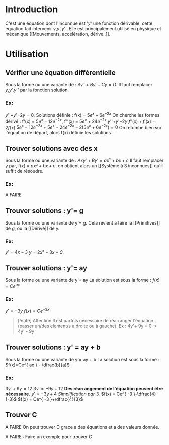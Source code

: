 # Introduction
C'est une équation dont l'inconnue est '$y$' une fonction dérivable, cette équation fait intervenir $y$,$y$',$y$''.
Elle est principalement utilisé en physique et mécanique [[Mouvements, accélération, dérive..]].
# Utilisation

## Vérifier une équation différentielle
Sous la forme ou une variante de : $Ay''+By'+Cy=D$.
Il faut remplacer $y$,$y$',$y$'' par la fonction solution.
### Ex:
$y$''+$y$'$-2y=0$, Solutions définie : f(x) = $5e^{ x }+6e^{ -2x }$
On cherche les formes dérivé : f'(x) = $5e^{ x }-12e^{ -2x }$, f''(x) = $5e^{ x }+24e^{ -2x }$
$y$''+$y$'$-2y$
$f''(x)+f'(x)-2f(x)$
$5e^{ x }-12e^{ -2x } + 5e^{ x }+24e^{ -2x } - 2(5e^{ x }+6e^{ -2x }) = 0$
On retombe bien sur l'équation de départ, alors f(x) définie les solutions

## Trouver solutions avec des x
Sous la forme ou une variante de : $Axy'+By'= ax²+bx+c$
Il faut remplacer y par, f(x) = $ax²+bx+c$, on obtient alors un [[Système à 3 inconnues]] qu'il suffit de résoudre.
### Ex:
A FAIRE

## Trouver solutions : y'= g
Sous la forme ou une variante de y'= g.
Cela revient a faire la [[Primitives]] de g, ou la [[Dérivé]] de y.
### Ex:
$y'=4x-3$
$y=2x²-3x+C$
## Trouver solutions : y'= ay
Sous la forme ou une variante de y'= ay
La solution est sous la forme : $f(x)=Ce^{ ax }$
### Ex:
$y'=-3y$
$f(x)=Ce^{ -3x }$
> [!note] Attention
> Il est parfois necessaire de réarranger l'équation (passer un/des element/s à droite ou à gauche).
> Ex : 4y'+ 9y = 0 -> 4y' - 9y

## Trouver solutions : y' = ay + b
Sous la forme ou une variante de y'= ay + b
La solution est sous la forme : $f(x)=Ce^{ ax } - \dfrac{b}{a}$ 
### Ex:
$3y'+9y=12$
$3y'=-9y+12$ **Des réarrangement de l'équation peuvent être nécessaire.**
$y'=-3y+4$ *Simplification par 3.*
$f(x) = Ce^{ -3 }-\dfrac{4}{-3}$
$f(x) = Ce^{ -3 }+\dfrac{4}{3}$


## Trouver C
A FAIRE
On peut trouver C grace a des équations et a des valeurs donnée.

A FAIRE : Faire un exemple pour trouver C